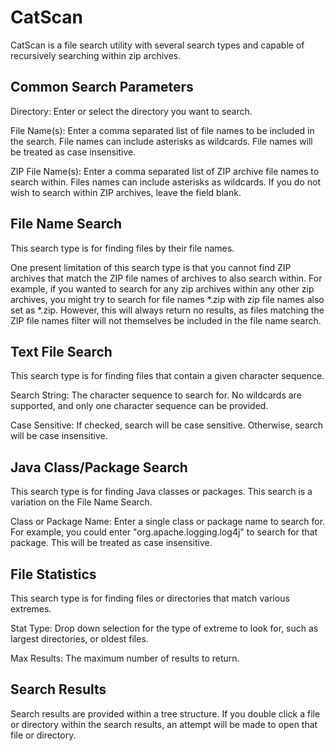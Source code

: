 # CatScan

CatScan is a file search utility with several search types and capable of recursively searching within zip archives.

## Common Search Parameters

Directory: Enter or select the directory you want to search.

File Name(s):  Enter a comma separated list of file names to be included in the search.  File names can include asterisks as wildcards.  File names will be treated as case insensitive.

ZIP File Name(s):  Enter a comma separated list of ZIP archive file names to search within.  Files names can include asterisks as wildcards.  If you do not wish to search within ZIP archives, leave the field blank.

## File Name Search

This search type is for finding files by their file names.  

One present limitation of this search type is that you cannot find ZIP archives that match the ZIP file names of archives to also search within.  For example, if you wanted to search for any zip archives within any other zip archives, you might try to search for file names \*.zip with zip file names also set as \*.zip.  However, this will always return no results, as files matching the ZIP file names filter will not themselves be included in the file name search.

## Text File Search

This search type is for finding files that contain a given character sequence.

Search String: The character sequence to search for.  No wildcards are supported, and only one character sequence can be provided.

Case Sensitive:  If checked, search will be case sensitive.  Otherwise, search will be case insensitive.

## Java Class/Package Search

This search type is for finding Java classes or packages.  This search is a variation on the File Name Search.

Class or Package Name:  Enter a single class or package name to search for.  For example, you could enter "org.apache.logging.log4j" to search for that package.  This will be treated as case insensitive.

## File Statistics

This search type is for finding files or directories that match various extremes.

Stat Type:  Drop down selection for the type of extreme to look for, such as largest directories, or oldest files.

Max Results:  The maximum number of results to return.

## Search Results

Search results are provided within a tree structure.  If you double click a file or directory within the search results, an attempt will be made to open that file or directory.  